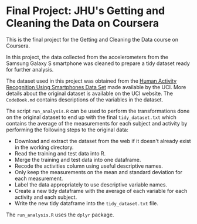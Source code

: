 # Final Project: JHU's Getting and Cleaning the Data on Coursera 
This is the final project for the Getting and Cleaning the Data course on Coursera.

In this project, the data collected from the accelerometers from the Samsung Galaxy S smartphone was cleaned to prepare a tidy dataset ready for further analysis.

The dataset used in this project was obtained from the [Human Activity Recognition Using Smartphones Data Set](http://archive.ics.uci.edu/ml/datasets/Human+Activity+Recognition+Using+Smartphones#) made available by the UCI. More details about the original dataset is available on the UCI website. The `CodeBook.md` contains descriptions of the variables in the dataset.

The script `run_analysis.R` can be used to perform the transformations done on the original dataset to end up with the final `tidy_dataset.txt` which contains the average of the measurements for each subject and activity by performing the following steps to the original data:
- Download and extract the dataset from the web if it doesn't already exist in the working directory.
- Read the training and test data into R.
- Merge the training and test data into one dataframe.
- Recode the activities column using useful descriptive names.
- Only keep the measurements on the mean and standard deviation for each measurement.
- Label the data appropriately to use descriptive variable names.
- Create a new tidy dataframe with the average of each variable for each activity and each subject.
- Write the new tidy dataframe into the `tidy_dataset.txt` file.

The `run_analysis.R` uses the `dplyr` package. 
